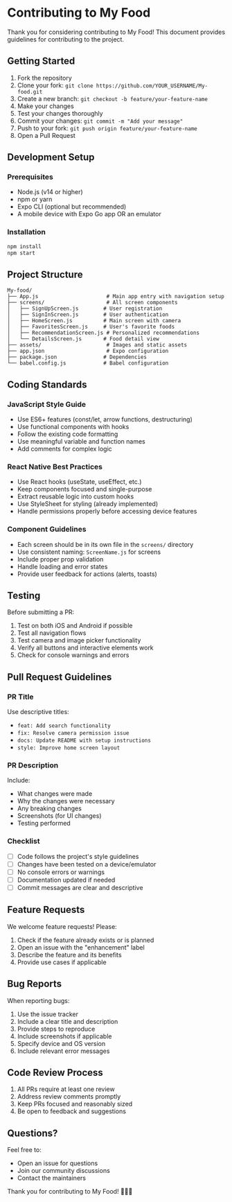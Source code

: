 # Contributing to My Food

Thank you for considering contributing to My Food! This document provides guidelines for contributing to the project.

## Getting Started

1. Fork the repository
2. Clone your fork: `git clone https://github.com/YOUR_USERNAME/My-food.git`
3. Create a new branch: `git checkout -b feature/your-feature-name`
4. Make your changes
5. Test your changes thoroughly
6. Commit your changes: `git commit -m "Add your message"`
7. Push to your fork: `git push origin feature/your-feature-name`
8. Open a Pull Request

## Development Setup

### Prerequisites
- Node.js (v14 or higher)
- npm or yarn
- Expo CLI (optional but recommended)
- A mobile device with Expo Go app OR an emulator

### Installation
```bash
npm install
npm start
```

## Project Structure

```
My-food/
├── App.js                      # Main app entry with navigation setup
├── screens/                    # All screen components
│   ├── SignUpScreen.js        # User registration
│   ├── SignInScreen.js        # User authentication
│   ├── HomeScreen.js          # Main screen with camera
│   ├── FavoritesScreen.js     # User's favorite foods
│   ├── RecommendationScreen.js # Personalized recommendations
│   └── DetailsScreen.js       # Food detail view
├── assets/                     # Images and static assets
├── app.json                    # Expo configuration
├── package.json               # Dependencies
└── babel.config.js            # Babel configuration
```

## Coding Standards

### JavaScript Style Guide
- Use ES6+ features (const/let, arrow functions, destructuring)
- Use functional components with hooks
- Follow the existing code formatting
- Use meaningful variable and function names
- Add comments for complex logic

### React Native Best Practices
- Use React hooks (useState, useEffect, etc.)
- Keep components focused and single-purpose
- Extract reusable logic into custom hooks
- Use StyleSheet for styling (already implemented)
- Handle permissions properly before accessing device features

### Component Guidelines
- Each screen should be in its own file in the `screens/` directory
- Use consistent naming: `ScreenName.js` for screens
- Include proper prop validation
- Handle loading and error states
- Provide user feedback for actions (alerts, toasts)

## Testing

Before submitting a PR:
1. Test on both iOS and Android if possible
2. Test all navigation flows
3. Test camera and image picker functionality
4. Verify all buttons and interactive elements work
5. Check for console warnings and errors

## Pull Request Guidelines

### PR Title
Use descriptive titles:
- `feat: Add search functionality`
- `fix: Resolve camera permission issue`
- `docs: Update README with setup instructions`
- `style: Improve home screen layout`

### PR Description
Include:
- What changes were made
- Why the changes were necessary
- Any breaking changes
- Screenshots (for UI changes)
- Testing performed

### Checklist
- [ ] Code follows the project's style guidelines
- [ ] Changes have been tested on a device/emulator
- [ ] No console errors or warnings
- [ ] Documentation updated if needed
- [ ] Commit messages are clear and descriptive

## Feature Requests

We welcome feature requests! Please:
1. Check if the feature already exists or is planned
2. Open an issue with the "enhancement" label
3. Describe the feature and its benefits
4. Provide use cases if applicable

## Bug Reports

When reporting bugs:
1. Use the issue tracker
2. Include a clear title and description
3. Provide steps to reproduce
4. Include screenshots if applicable
5. Specify device and OS version
6. Include relevant error messages

## Code Review Process

1. All PRs require at least one review
2. Address review comments promptly
3. Keep PRs focused and reasonably sized
4. Be open to feedback and suggestions

## Questions?

Feel free to:
- Open an issue for questions
- Join our community discussions
- Contact the maintainers

Thank you for contributing to My Food! 🍕🍣🍔
